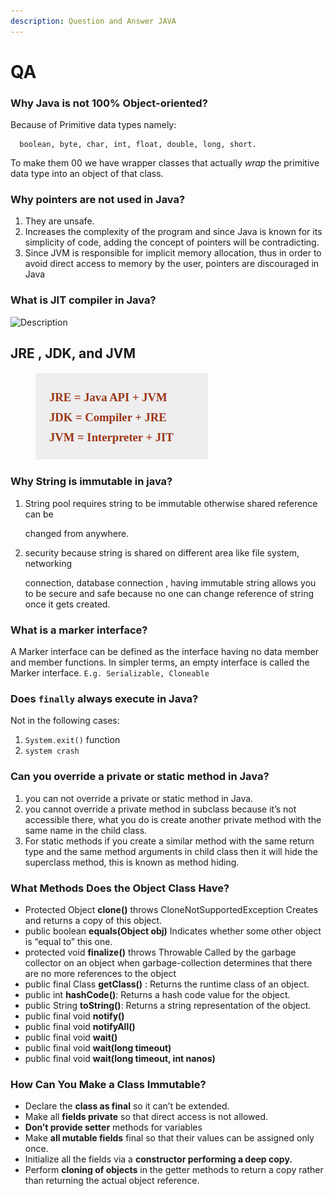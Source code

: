 ```yaml
---
description: Question and Answer JAVA
---
```


# QA

### Why Java is not 100% Object-oriented?

Because of Primitive data types namely:

```
  boolean, byte, char, int, float, double, long, short.
```

To make them 00 we have wrapper classes that actually _wrap_ the primitive data type into an object of that class.

### Why pointers are not used in Java?

1. They are unsafe.
2. Increases the complexity of the program and since Java is known for its simplicity of code, adding the concept of pointers will be contradicting.
3. Since JVM is responsible for implicit memory allocation, thus in order to avoid direct access to memory by the user, pointers are discouraged in Java

### What is JIT compiler in Java?

![Description](https://i.stack.imgur.com/MsTWN.png)

## JRE , JDK, and JVM

<figure><img src="../../.gitbook/assets/image.png" alt=""><figcaption></figcaption></figure>

### Why String is immutable in java?

1.  String pool requires string to be immutable otherwise shared reference can be

    changed from anywhere.
2.  security because string is shared on different area like file system, networking

    connection, database connection , having immutable string allows you to be secure and safe because no one can change reference of string once it gets created.

### What is a marker interface?

A Marker interface can be defined as the interface having no data member and member functions. In simpler terms, an empty interface is called the Marker interface. `E.g. Serializable, Cloneable`

### Does `finally` always execute in Java?

Not in the following cases:

1. `System.exit()` function
2. `system crash`

### Can you override a private or static method in Java?

1. you can not override a private or static method in Java.
2. you cannot override a private method in subclass because it’s not accessible there, what you do is create another private method with the same name in the child class.
3. For static methods if you create a similar method with the same return type and the same method arguments in child class then it will hide the superclass method, this is known as method hiding.

### What Methods Does the Object Class Have?

* Protected Object **clone()** throws CloneNotSupportedException Creates and returns a copy of this object.
* public boolean **equals(Object obj)** Indicates whether some other object is “equal to” this one.
* protected void **finalize()** throws Throwable Called by the garbage collector on an object when garbage-collection determines that there are no more references to the object
* public final Class **getCIass()** : Returns the runtime class of an object.
* public int **hashCode()**: Returns a hash code value for the object.
* public String **toString()**: Returns a string representation of the object.
* public final void **notify()**
* public final void **notifyAll()**
* public final void **wait()**
* public final void **wait(long timeout)**
* public final void **wait(long timeout, int nanos)**

### How Can You Make a Class Immutable?

* Declare the **class as final** so it can’t be extended.
* Make all **fields private** so that direct access is not allowed.
* **Don’t provide setter** methods for variables
* Make **all mutable fields** final so that their values can be assigned only once.
* Initialize all the fields via a **constructor performing a deep copy.**
* Perform **cloning of objects** in the getter methods to return a copy rather than returning the actual object reference.
